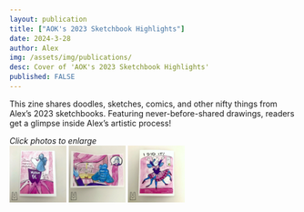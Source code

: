 ```yaml
---
layout: publication
title: ["AOK's 2023 Sketchbook Highlights"]
date: 2024-3-28
author: Alex
img: /assets/img/publications/
desc: Cover of 'AOK's 2023 Sketchbook Highlights'
published: FALSE
---
```


This zine shares doodles, sketches, comics, and other nifty things from Alex’s 2023 sketchbooks. Featuring never-before-shared drawings, readers get a glimpse inside Alex’s artistic process! 

*Click photos to enlarge*  
<a href="/assets/img/publications/madam-fifi_1.png"><img src="/assets/img/publications/madam-fifi_1.png" alt="A photo of the front cover of Madam Fifi, a zine by Alex O'Keefe" width="100"></a>
<a href="/assets/img/publications/madam-fifi_2.png"><img src="/assets/img/publications/madam-fifi_2.png" alt="A photo of the inside of Madam Fifi, a zine by Alex O'Keefe" width="100"></a>
<a href="/assets/img/publications/madam-fifi_3.png"><img src="/assets/img/publications/madam-fifi_3.png" alt="A photo of the back cover of Madam Fifi, a zine by Alex O'Keefe" width="100" ></a>
